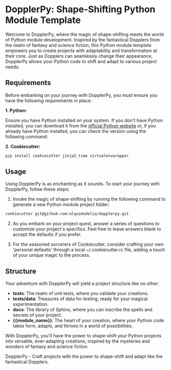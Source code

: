 # DopplerPy: Shape-Shifting Python Module Template

Welcome to DopplerPy, where the magic of shape-shifting meets the world of Python module development. Inspired by the fantastical Dopplers from the realm of fantasy and science fiction, this Python module template empowers you to create projects with adaptability and transformation at their core. Just as Dopplers can seamlessly change their appearance, DopplerPy allows your Python code to shift and adapt to various project needs.

## Requirements

Before embarking on your journey with DopplerPy, you must ensure you have the following requirements in place:

**1. Python:**

Ensure you have Python installed on your system. If you don't have Python installed, you can download it from the [official Python website](https://www.python.org/downloads/) or, if you already have Python installed, you can check the version using the following command:

**2. Cookiecutter:**

```bash
pip install cookiecutter jinja2_time virtualenvwrapper
```

## Usage

Using DopplerPy is as enchanting as it sounds. To start your journey with DopplerPy, follow these steps:

1. Invoke the magic of shape-shifting by running the following command to generate a new Python module project folder:

```bash
cookiecutter git@github.com:alquimodelia/dopplerpy.git
```
2. As you embark on your project quest, answer a series of questions to customize your project's specifics. Feel free to leave answers blank to accept the defaults if you prefer.

3. For the seasoned sorcerers of Cookiecutter, consider crafting your own 'personal defaults' through a local ~/.cookiecutter.rc file, adding a touch of your unique magic to the process.

## Structure

Your adventure with DopplerPy will yield a project structure like no other:

- **tests**: The realm of unit tests, where you validate your creations.
- **tests/data**: Treasures of data for testing, ready for your magical experimentation.
- **docs**: The library of Sphinx, where you can inscribe the spells and secrets of your project.
- **{{module_name}}**: The heart of your creation, where your Python code takes form, adapts, and thrives in a world of possibilities.

With DopplerPy, you'll have the power to shape-shift your Python projects into versatile, ever-adapting creations, inspired by the mysteries and wonders of fantasy and science fiction.

DopplerPy - Craft projects with the power to shape-shift and adapt like the fantastical Dopplers.
